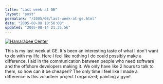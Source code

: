 ```yaml
---
title: "Last week at GE"
layout: "post"
permalink: "/2005/08/last-week-at-ge.html"
date: "2005-08-08 18:58:00"
updated: "2005-08-14 21:35:56"
---
```


[![Hamarabee Center](http://farm1.staticflickr.com/27/55376645_593e81ccab_o.jpg "Hamarabee Center")](http://www.flickr.com/photos/jschementi/tags/harambeecenter)

This is my last week at GE. It's been an interesting taste of what I don't want to do with my life. Here I feel like nothing I do could possibly make a difference. I aid in the communication between people who need software and the offshore developers making it. We only have like 2 hours to talk to them, so how can it be cheaper!? The only time I feel like I made a difference is this volunteer project I organized; painting a gym!.
